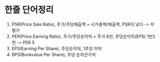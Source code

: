 # 한줄 단어정리

1. PSR(Price Sale Ratio), 주가/주당매출액 = 시가총액/매출액, PSR이 낮다 -> 저평가
2. PER(Price Earning Ratio), 주가/주당순이익 = 주가 6만, 주당순이익(EPS) 1만2천 -> PER 5
3. EPS(Earning Per Share), 주당순이익, 1주당 이익
4. BPS(Bookvalue Per Share), 주당 순자산가치 